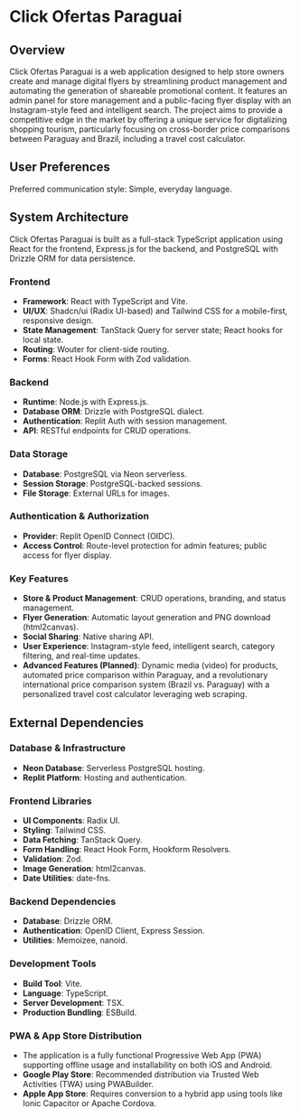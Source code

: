 # Click Ofertas Paraguai

## Overview

Click Ofertas Paraguai is a web application designed to help store owners create and manage digital flyers by streamlining product management and automating the generation of shareable promotional content. It features an admin panel for store management and a public-facing flyer display with an Instagram-style feed and intelligent search. The project aims to provide a competitive edge in the market by offering a unique service for digitalizing shopping tourism, particularly focusing on cross-border price comparisons between Paraguay and Brazil, including a travel cost calculator.

## User Preferences

Preferred communication style: Simple, everyday language.

## System Architecture

Click Ofertas Paraguai is built as a full-stack TypeScript application using React for the frontend, Express.js for the backend, and PostgreSQL with Drizzle ORM for data persistence.

### Frontend
- **Framework**: React with TypeScript and Vite.
- **UI/UX**: Shadcn/ui (Radix UI-based) and Tailwind CSS for a mobile-first, responsive design.
- **State Management**: TanStack Query for server state; React hooks for local state.
- **Routing**: Wouter for client-side routing.
- **Forms**: React Hook Form with Zod validation.

### Backend
- **Runtime**: Node.js with Express.js.
- **Database ORM**: Drizzle with PostgreSQL dialect.
- **Authentication**: Replit Auth with session management.
- **API**: RESTful endpoints for CRUD operations.

### Data Storage
- **Database**: PostgreSQL via Neon serverless.
- **Session Storage**: PostgreSQL-backed sessions.
- **File Storage**: External URLs for images.

### Authentication & Authorization
- **Provider**: Replit OpenID Connect (OIDC).
- **Access Control**: Route-level protection for admin features; public access for flyer display.

### Key Features
- **Store & Product Management**: CRUD operations, branding, and status management.
- **Flyer Generation**: Automatic layout generation and PNG download (html2canvas).
- **Social Sharing**: Native sharing API.
- **User Experience**: Instagram-style feed, intelligent search, category filtering, and real-time updates.
- **Advanced Features (Planned)**: Dynamic media (video) for products, automated price comparison within Paraguay, and a revolutionary international price comparison system (Brazil vs. Paraguay) with a personalized travel cost calculator leveraging web scraping.

## External Dependencies

### Database & Infrastructure
- **Neon Database**: Serverless PostgreSQL hosting.
- **Replit Platform**: Hosting and authentication.

### Frontend Libraries
- **UI Components**: Radix UI.
- **Styling**: Tailwind CSS.
- **Data Fetching**: TanStack Query.
- **Form Handling**: React Hook Form, Hookform Resolvers.
- **Validation**: Zod.
- **Image Generation**: html2canvas.
- **Date Utilities**: date-fns.

### Backend Dependencies
- **Database**: Drizzle ORM.
- **Authentication**: OpenID Client, Express Session.
- **Utilities**: Memoizee, nanoid.

### Development Tools
- **Build Tool**: Vite.
- **Language**: TypeScript.
- **Server Development**: TSX.
- **Production Bundling**: ESBuild.

### PWA & App Store Distribution
- The application is a fully functional Progressive Web App (PWA) supporting offline usage and installability on both iOS and Android.
- **Google Play Store**: Recommended distribution via Trusted Web Activities (TWA) using PWABuilder.
- **Apple App Store**: Requires conversion to a hybrid app using tools like Ionic Capacitor or Apache Cordova.